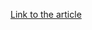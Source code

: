 [Link to the article](https://us-cert.cisa.gov/sites/default/files/recommended_practices/NCCIC_ICS-CERT_Defense_in_Depth_2016_S508C.pdf)
